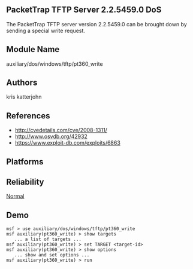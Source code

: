 ## PacketTrap TFTP Server 2.2.5459.0 DoS

The PacketTrap TFTP server version 2.2.5459.0 can be brought 
down by sending a special write request.


## Module Name
auxiliary/dos/windows/tftp/pt360_write

## Authors
kris katterjohn


## References
* http://cvedetails.com/cve/2008-1311/
* http://www.osvdb.org/42932
* https://www.exploit-db.com/exploits/6863




## Platforms


## Reliability
[Normal](https://github.com/rapid7/metasploit-framework/wiki/Exploit-Ranking)

## Demo

```
msf > use auxiliary/dos/windows/tftp/pt360_write
msf auxiliary(pt360_write) > show targets
   ... a list of targets ...
msf auxiliary(pt360_write) > set TARGET <target-id>
msf auxiliary(pt360_write) > show options
   ... show and set options ...
msf auxiliary(pt360_write) > run
```
    
    